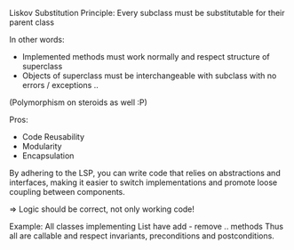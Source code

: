 Liskov Substitution Principle:
Every subclass must be substitutable for their parent class

In other words:
- Implemented methods must work normally and respect structure of superclass
- Objects of superclass must be interchangeable with subclass with no errors / exceptions ..

(Polymorphism on steroids as well :P)

Pros:
- Code Reusability
- Modularity
- Encapsulation

By adhering to the LSP, you can write code that relies on abstractions and interfaces, making it easier to switch implementations and promote loose coupling between components.

=> Logic should be correct, not only working code!

Example:
All classes implementing List have add - remove .. methods 
Thus all are callable and respect invariants, preconditions and postconditions.
